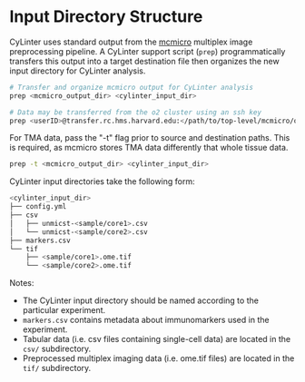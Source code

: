 # Input Directory Structure
CyLinter uses standard output from the [mcmicro](https://github.com/labsyspharm/mcmicro) multiplex image preprocessing pipeline. A CyLinter support script (`prep`) programmatically transfers this output into a target destination file then organizes the new input directory for CyLinter analysis.

``` bash
# Transfer and organize mcmicro output for CyLinter analysis
prep <mcmicro_output_dir> <cylinter_input_dir>
```

``` bash
# Data may be transferred from the o2 cluster using an ssh key
prep <userID>@transfer.rc.hms.harvard.edu:</path/to/top-level/mcmicro/output <cylinter_input_dir>
```

For TMA data, pass the "-t" flag prior to source and destination paths. This is required, as mcmicro stores TMA data differently that whole tissue data.  

``` bash
prep -t <mcmicro_output_dir> <cylinter_input_dir>
```

CyLinter input directories take the following form:

``` bash
<cylinter_input_dir>
├── config.yml
├── csv
│   ├── unmicst-<sample/core1>.csv
│   └── unmicst-<sample/core2>.csv
├── markers.csv
└── tif
    ├── <sample/core1>.ome.tif
    └── <sample/core2>.ome.tif
```

Notes:

* The CyLinter input directory should be named according to the particular experiment.
* `markers.csv` contains metadata about immunomarkers used in the experiment.
* Tabular data (i.e. csv files containing single-cell data) are located in the `csv/` subdirectory.
* Preprocessed multiplex imaging data (i.e. ome.tif files) are located in the `tif/` subdirectory.
